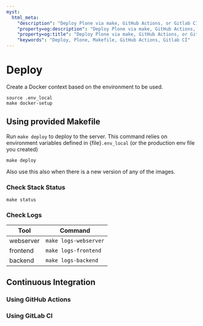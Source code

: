 ```yaml
---
myst:
  html_meta:
    "description": "Deploy Plone via make, GitHub Actions, or Gitlab CI"
    "property=og:description": "Deploy Plone via make, GitHub Actions, or Gitlab CI"
    "property=og:title": "Deploy Plone via make, GitHub Actions, or Gitlab CI"
    "keywords": "Deploy, Plone, Makefile, GitHub Actions, Gitlab CI"
---
```


# Deploy

Create a Docker context based on the environment to be used.

```{code-block} shell
source .env_local
make docker-setup
```

## Using provided Makefile

Run `make deploy` to deploy to the server. This command relies on environment variables defined in {file}`.env_local` (or the production env file you created)

```{code-block} shell
make deploy
```
Also use this also when there is a new version of any of the images.

### Check Stack Status

```{code-block} shell
make status
```

### Check Logs

|Tool|Command|
|-|-|
|webserver|`make logs-webserver`|
|frontend|`make logs-frontend`|
|backend|`make logs-backend`|

## Continuous Integration

### Using GitHub Actions

### Using GitLab CI
